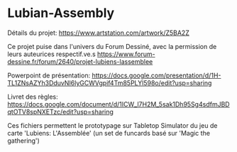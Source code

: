 # Lubian-Assembly

Détails du projet: https://www.artstation.com/artwork/Z5BA2Z

Ce projet puise dans l'univers du Forum Dessiné, avec la permission de leurs auteurices respectif.ve.s
https://www.forum-dessine.fr/forum/2640/projet-lubiens-lassemblee

Powerpoint de présentation: https://docs.google.com/presentation/d/1H-TL1ZNsAZYh3DduvNI6lyGCWVgpif4Tm85PLYl598o/edit?usp=sharing

Livret des règles: https://docs.google.com/document/d/1ICW_l7H2M_5sak1Dh95Sg4sdfmJBDqtOTV8spNXETzc/edit?usp=sharing

Ces fichiers permettent le prototypage sur Tabletop Simulator du jeu de carte 'Lubiens: L'Assemblée' (un set de funcards basé sur 'Magic the gathering')
